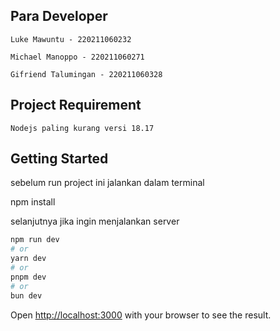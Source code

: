 ## Para Developer

```
Luke Mawuntu - 220211060232 

Michael Manoppo - 220211060271

Gifriend Talumingan - 220211060328
```

## Project Requirement

```
Nodejs paling kurang versi 18.17 
```

## Getting Started

sebelum run project ini jalankan dalam terminal

npm install

selanjutnya jika ingin menjalankan server 

```bash
npm run dev
# or
yarn dev
# or
pnpm dev
# or
bun dev
```

Open [http://localhost:3000](http://localhost:3000) with your browser to see the result.


